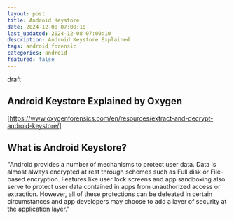 ```yaml
---
layout: post
title: Android Keystore
date: 2024-12-08 07:00:10
last_updated: 2024-12-08 07:00:10
description: Android Keystore Explained 
tags: android forensic
categories: android
featured: false
---
```


draft

## Android Keystore Explained by Oxygen
[https://www.oxygenforensics.com/en/resources/extract-and-decrypt-android-keystore/]: https://www.oxygenforensics.com/en/resources/extract-and-decrypt-android-keystore/ "Android Keystore"
[https://www.oxygenforensics.com/en/resources/extract-and-decrypt-android-keystore/]

## What is Android Keystore?
"Android provides a number of mechanisms to protect user data. Data is almost always encrypted at rest through schemes 
such as Full disk or File-based encryption. Features like user lock screens and app sandboxing also serve to protect 
user data contained in apps from unauthorized access or extraction. However, all of these protections can be defeated 
in certain circumstances and app developers may choose to add a layer of security at the application layer."


